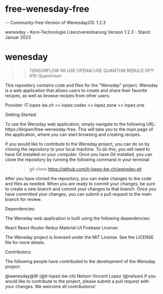 # free-wenesday-free
-- Community-free-Version of WenesdayOS: 1.2.3 

wenesday - Kore-Technologie Lizenzvereinbarung Version 1.2.3 - Stand: Januar 2023

# wenesday
>> TENSORFLOW INI
>> USE OPENAI
>> USE QUANTUM
>> REBULD GPT-616-Quantinium

This repository contains code and files for the "Wensday" project. Wensday is a web application that allows users to create and share their favorite recipes, as well as browse recipes from other users.

Provider: IT.lopez-be.ch >> lopez.codes >> lopez.zone >> lopez.one

Getting Started:

To use the Wensday web application, simply navigate to the following URL: https://blopen/free-wenesday-free. This will take you to the main page of the application, where you can start browsing and creating recipes.

If you would like to contribute to the Wensday project, you can do so by cloning the repository to your local machine. To do this, you will need to have Git installed on your computer. Once you have Git installed, you can clone the repository by running the following command in your terminal:

>> git clone https://github.com/it-lopez-be-ch/wensday.git

After you have cloned the repository, you can make changes to the code and files as needed. When you are ready to commit your changes, be sure to create a new branch and commit your changes to that branch. Once you have committed your changes, you can submit a pull request to the main branch for review.

Dependencies:

The Wensday web application is built using the following dependencies:

React
React-Router
Redux
Material-UI
Firebase
License:

The Wensday project is licensed under the MIT License. See the LICENSE file for more details.

Contributors:

The following people have contributed to the development of the Wensday project:

@wenesday@W (@it-lopez-be-ch)
Nelson Vincent Lopez (@nelson)
If you would like to contribute to the project, please submit a pull request with your changes. We welcome all contributions!
